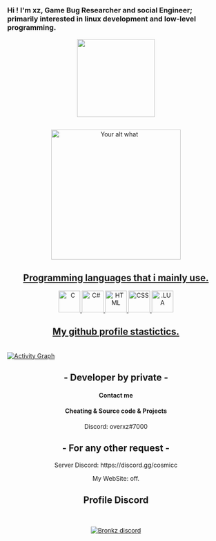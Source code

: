 <h2 align="center">

  
<p align="center">
  
### Hi ! I'm xz, Game Bug Researcher and social Engineer; primarily interested in linux development and low-level programming.
<div align="center">
  <a href="https://github.com/akkkj">
  <img height="180em" src="https://github-readme-stats.vercel.app/api?username=BronkzDev&show_icons=true&theme=dark&include_all_commits=true&count_private=true"/>
</div>

  
  ##
  


  
</p>


  
  
</p>
<p align="center">
<img src="https://readme-spotify-status-liart.vercel.app/api/run-spotify-status" alt="Your alt what" width="300" align/>
</p>


<h2 align="center">Programming languages that i mainly use.</h2>
<p align="center">
  <img alt="C" src="https://cdn.jsdelivr.net/gh/devicons/devicon/icons/c/c-original.svg" alt="Your alt what" height= "50" width="50" align/> 
  <img alt="C#" src="https://cdn.jsdelivr.net/gh/devicons/devicon/icons/csharp/csharp-original.svg" alt="Your alt what" height= "50" width="50" align/>   
  <img alt="HTML" src="https://cdn.jsdelivr.net/gh/devicons/devicon/icons/html5/html5-original-wordmark.svg" alt="Your alt what" height= "50" width="50" align/>  
  <img alt="CSS" src="https://cdn.jsdelivr.net/gh/devicons/devicon/icons/css3/css3-original-wordmark.svg" alt="Your alt what" height= "50" width="50" align/>
  <img alt=".LUA" src="https://cdn.jsdelivr.net/gh/devicons/devicon/icons/lua/lua-original-wordmark.svg" alt="Your alt what" height= "50" width="50" align/>
</p>



<h2 align="center">My github profile stastictics.</h2>
</p><br>
<a href="https://github.com/akkkj"><img alt=" Activity Graph" src="https://activity-graph.herokuapp.com/graph?username=trick7v&bg_color=0D1117&color=eca15b&line=eca15b&point=FFFFFF&hide_border=true" /></a>
  

<h2 align="center">- Developer by private -</h2>
<h4 align="center">Contact me</h4>
<h4 align="center"> Cheating & Source code & Projects</h4>
<p align="center">Discord: overxz#7000 </p>


<h2 align="center">- For any other request -</h2>

<p align="center">Server Discord: https://discord.gg/cosmicc
  <p align="center">My WebSite: off.
</pre><br>




<h2 align="center">Profile Discord</h2><br>
  <p align="center">
    <a href="https://discord.gg/cosmicc">
        <img title="Bronkz discord" alt="Bronkz discord" src="![image](https://user-images.githubusercontent.com/100034871/164985504-14ac12d0-6075-482a-8663-e41695ee3b24.png)width=378&height=226"/>
    </a>
</p>


<!---
BronkzDev/BronkzDev is a ✨ special ✨ repository because its `README.md` (this file) appears on your GitHub profile.
--->
